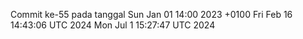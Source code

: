 Commit ke-55 pada tanggal Sun Jan 01 14:00 2023 +0100
Fri Feb 16 14:43:06 UTC 2024
Mon Jul  1 15:27:47 UTC 2024
